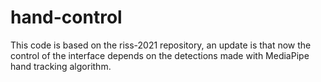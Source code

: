 # hand-control
This code is based on the riss-2021 repository, an update is that now the control of the interface depends on the detections made with MediaPipe hand tracking algorithm.
